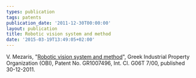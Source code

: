 ```yaml
---
types: publication
tags: patents
publication_date: '2011-12-30T00:00:00'
layout: publication
title: Robotic vision system and method
date: '2015-03-19T13:49:05+02:00'
---
```

<p>V. Mezaris, "<a href="http://worldwide.espacenet.com/publicationDetails/biblio?FT=D&amp;date=20111230&amp;DB=worldwide.espacenet.com&amp;locale=en_EP&amp;CC=GR&amp;NR=1007496B&amp;KC=B&amp;ND=4" moz-do-not-send="true" target="_blank">Robotic vision system and method</a>", Greek Industrial Property Organization (OBI), Patent No. GR1007496, Int. Cl. G06T 7/00, published 30-12-2011.</p>
